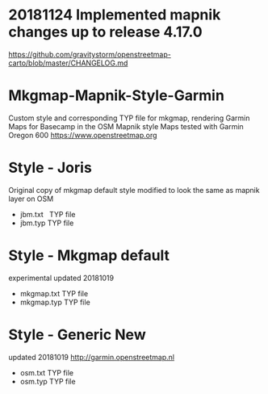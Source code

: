 # 20181124 Implemented mapnik changes up to release 4.17.0
https://github.com/gravitystorm/openstreetmap-carto/blob/master/CHANGELOG.md

# Mkgmap-Mapnik-Style-Garmin
Custom style and corresponding TYP file for mkgmap, rendering Garmin Maps for Basecamp in the OSM Mapnik style
Maps tested with Garmin Oregon 600
https://www.openstreetmap.org
 
# Style - Joris
Original copy of mkgmap default style modified to look the same as mapnik layer on OSM

- jbm.txt   TYP file
- jbm.typ   TYP file

# Style - Mkgmap default
experimental updated 20181019
- mkgmap.txt   TYP file
- mkgmap.typ   TYP file

# Style - Generic New
updated 20181019
http://garmin.openstreetmap.nl
- osm.txt   TYP file
- osm.typ   TYP file
